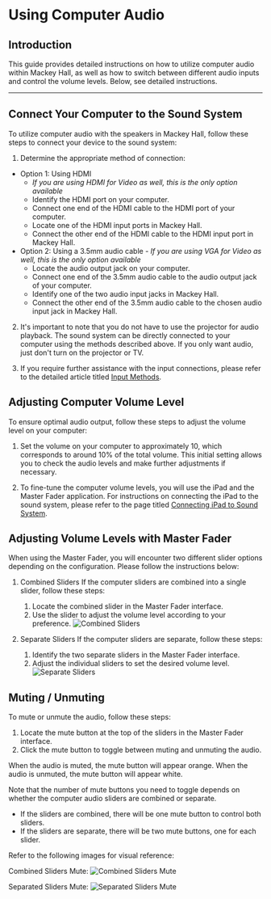 # Using Computer Audio

## Introduction 
This guide provides detailed instructions on how to utilize computer audio within Mackey Hall, as well as how to switch between different audio inputs and control the volume levels. Below, see detailed instructions.

---

## Connect Your Computer to the Sound System
 To utilize computer audio with the speakers in Mackey Hall, follow these steps to connect your device to the sound system:

 1. Determine the appropriate method of connection:
   - Option 1: Using HDMI
     - *If you are using HDMI for Video as well, this is the only option available*
     - Identify the HDMI port on your computer.
     - Connect one end of the HDMI cable to the HDMI port of your computer.
     - Locate one of the HDMI input ports in Mackey Hall.
     - Connect the other end of the HDMI cable to the HDMI input port in Mackey Hall.
   - Option 2: Using a 3.5mm audio cable
    - *If you are using VGA for Video as well, this is the only option available*
     - Locate the audio output jack on your computer.
     - Connect one end of the 3.5mm audio cable to the audio output jack of your computer.
     - Identify one of the two audio input jacks in Mackey Hall.
     - Connect the other end of the 3.5mm audio cable to the chosen audio input jack in Mackey Hall.
  2. It's important to note that you do not have to use the projector for audio playback. The sound system can be directly connected to your computer using the methods described above. If you only want audio, just don't turn on the projector or TV.

  3. If you require further assistance with the input connections, please refer to the detailed article titled [Input Methods](../video/inputs.md "Input Methods").
 
## Adjusting Computer Volume Level
 To ensure optimal audio output, follow these steps to adjust the volume level on your computer:

 1. Set the volume on your computer to approximately 10, which corresponds to around 10% of the total volume. This initial setting allows you to check the audio levels and make further adjustments if necessary.

 2. To fine-tune the computer volume levels, you will use the iPad and the Master Fader application. For instructions on connecting the iPad to the sound system, please refer to the page titled [Connecting iPad to Sound System](ipad_sound_system.md "Connecting iPad to Sound System").

## Adjusting Volume Levels with Master Fader
 When using the Master Fader, you will encounter two different slider options depending on the configuration. Please follow the instructions below:

 1. Combined Sliders
 If the computer sliders are combined into a single slider, follow these steps:

     1. Locate the combined slider in the Master Fader interface.
     1. Use the slider to adjust the volume level according to your preference.
 ![Combined Sliders](../../assets/images/audio/computer_audio/ipad_combined_computer.png)

 2. Separate Sliders
 If the computer sliders  are separate, follow these steps:
 
     1. Identify the two separate sliders in the Master Fader interface.
     2. Adjust the individual sliders to set the desired volume level.
 ![Separate Sliders](../../assets/images/audio/computer_audio/ipad_separate_computer.png)

## Muting / Unmuting
 To mute or unmute the audio, follow these steps:

 1. Locate the mute button at the top of the sliders in the Master Fader interface.
 2. Click the mute button to toggle between muting and unmuting the audio.

 When the audio is muted, the mute button will appear orange. When the audio is unmuted, the mute button will appear white.

 Note that the number of mute buttons you need to toggle depends on whether the computer audio sliders are combined or separate.

 - If the sliders are combined, there will be one mute button to control both sliders.
 - If the sliders are separate, there will be two mute buttons, one for each slider.

 Refer to the following images for visual reference:

 Combined Sliders Mute:
 ![Combined Sliders Mute](../../assets/images/audio/computer_audio/ipad_combined_computer_mute.png)

 Separated Sliders Mute:
 ![Separated Sliders Mute](../../assets/images/audio/computer_audio/ipad_separate_computer_mute.png)

